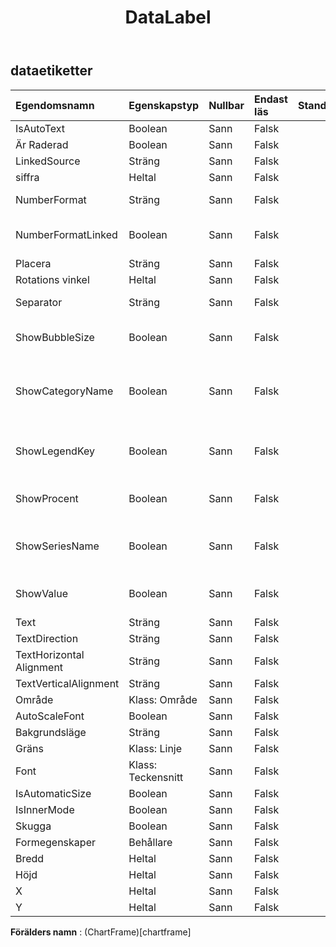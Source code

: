 ﻿---
title: DataLabel
second_title: Aspose.Cells Cloud Documen
type: docs
url: /sv/specification/model/datalabels/
description: "Aspose.Cells Molnmodellspecifikation: DataLabels. Hantera enkelt Excel och andra kalkylarksdokument med funktioner som att öppna, generera, redigera, dela, slå samman, jämföra och konvertera"
weight: 50
---
## **dataetiketter**

 

| Egendomsnamn| Egenskapstyp| Nullbar| Endast läs| Standardvärde| Beskrivning|
|:- |:- |:- |:- |:- |:- |
| IsAutoText| Boolean| Sann| Falsk|| Indikerar att texten genereras automatiskt.|
| Är Raderad| Boolean| Sann| Falsk|||
| LinkedSource| Sträng| Sann| Falsk|||
| siffra| Heltal| Sann| Falsk|| Hämtar och ställer in det inbyggda talformatet.|
| NumberFormat| Sträng| Sann| Falsk|| Representerar formatsträngen för DataLabels-objektet.|
| NumberFormatLinked| Boolean| Sann| Falsk|| Sant om talformatet är kopplat till cellerna (så att talformatet ändras i etiketterna när det ändras i cellerna).|
|Placera| Sträng| Sann| Falsk|| Representerar positionen för dataetiketten.|
| Rotations vinkel| Heltal| Sann| Falsk|||
| Separator| Sträng| Sann| Falsk|| Hämtar eller ställer in separatortypen som används för dataetiketterna i ett diagram.|
| ShowBubbleSize| Boolean| Sann| Falsk|| Representerar ett angivet diagrams dataetiketts procentuella visningsbeteende. True visar procentvärdet. Falskt att dölja.|
| ShowCategoryName| Boolean| Sann| Falsk|| Representerar visningsbeteendet för ett specificerat diagrams dataetikettkategorinamn. Sant för att visa kategorinamnet för dataetiketterna på ett diagram. Falskt att dölja.|
| ShowLegendKey| Boolean| Sann| Falsk|| Representerar ett specificerat diagrams dataetikettsförklaringsknappvisningsbeteende. Sant om nyckeln för dataetikettförklaringen är synlig.|
| ShowProcent| Boolean| Sann| Falsk|| Representerar ett angivet diagrams dataetiketts procentuella visningsbeteende. True visar procentvärdet. Falskt att dölja.|
| ShowSeriesName| Boolean| Sann| Falsk|| Returnerar eller ställer in en boolesk för att indikera visningsbeteendet för serienamnet för dataetiketterna i ett diagram. Sant att visa serienamnet. Falskt att dölja.|
| ShowValue| Boolean| Sann| Falsk|| Representerar ett specificerat diagrams dataetikettvärden som visar beteende. True visar värdena. Falskt att dölja.|
| Text| Sträng| Sann| Falsk||Hämtar eller ställer in texten i dataetiketten.|
| TextDirection| Sträng| Sann| Falsk|||
| TextHorizontal Alignment| Sträng| Sann| Falsk|||
| TextVerticalAlignment| Sträng| Sann| Falsk|||
| Område| Klass: Område| Sann| Falsk|||
| AutoScaleFont| Boolean| Sann| Falsk|||
| Bakgrundsläge| Sträng| Sann| Falsk|||
| Gräns| Klass: Linje| Sann| Falsk|||
| Font| Klass: Teckensnitt| Sann| Falsk|||
| IsAutomaticSize| Boolean| Sann| Falsk|||
| IsInnerMode| Boolean| Sann| Falsk|||
| Skugga| Boolean| Sann| Falsk|||
| Formegenskaper| Behållare| Sann| Falsk|||
| Bredd| Heltal| Sann| Falsk|||
| Höjd| Heltal| Sann| Falsk|||
| X| Heltal| Sann| Falsk|||
| Y| Heltal| Sann| Falsk|||

**Förälders namn** : (ChartFrame)[chartframe]